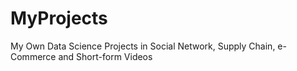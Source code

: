 # MyProjects
My Own Data Science Projects in Social Network, Supply Chain, e-Commerce and Short-form Videos  
